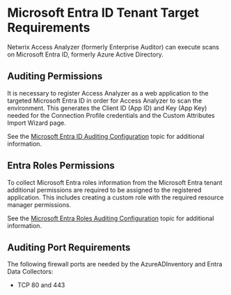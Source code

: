 # Microsoft Entra ID Tenant Target Requirements

Netwrix Access Analyzer (formerly Enterprise Auditor) can execute scans on Microsoft Entra ID, formerly Azure Active Directory.

## Auditing Permissions

It is necessary to register Access Analyzer as a web application to the targeted Microsoft Entra ID in order for Access Analyzer to scan the environment. This generates the Client ID (App ID) and Key (App Key) needed for the Connection Profile credentials and the Custom Attributes Import Wizard page.

See the [Microsoft Entra ID Auditing Configuration](/docs/accessanalyzer/config/entraid/access.md) topic for additional information.

## Entra Roles Permissions

To collect Microsoft Entra roles information from the Microsoft Entra tenant additional permissions are required to be assigned to the registered application. This includes creating a custom role with the required resource manager permissions.

See the [Microsoft Entra Roles Auditing Configuration](/docs/accessanalyzer/enterpriseauditor/requirements/solutions/entraid/entraroles.md) topic for additional information.

## Auditing Port Requirements

The following firewall ports are needed by the AzureADInventory and Entra Data Collectors:

- TCP 80 and 443
